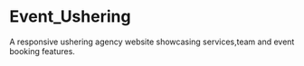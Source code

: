 # Event_Ushering
A responsive ushering agency website showcasing services,team and event booking features.
